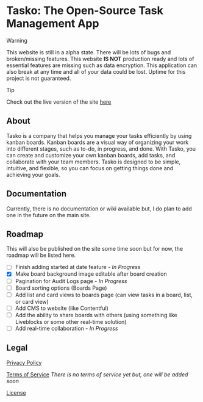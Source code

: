 # Tasko: The Open-Source Task Management App

> [!WARNING]
> This website is still in a alpha state. There will be lots of bugs and broken/missing features. This website **IS NOT** production ready and lots of essential features are missing such as data encryption. This application can also break at any time and all of your data could be lost. Uptime for this project is not guaranteed.

> [!TIP]
> Check out the live version of the site [here](https://tasko-omega.vercel.app/)

## About

Tasko is a company that helps you manage your tasks efficiently by using kanban boards. Kanban boards are a visual way of organizing your work into different stages, such as to-do, in progress, and done. With Tasko, you can create and customize your own kanban boards, add tasks, and collaborate with your team members. Tasko is designed to be simple, intuitive, and flexible, so you can focus on getting things done and achieving your goals.

## Documentation

Currently, there is no documentation or wiki available but, I do plan to add one in the future on the main site.

## Roadmap

This will also be published on the site some time soon but for now, the roadmap will be listed here.

- [ ] Finish adding started at date feature - _In Progress_
- [x] Make board background image editable after board creation
- [ ] Pagination for Audit Logs page - _In Progress_
- [ ] Board sorting options (Boards Page)
- [ ] Add list and card views to boards page (can view tasks in a board, list, or card view)
- [ ] Add CMS to website (like Contentful)
- [ ] Add the ability to share boards with others (using something like Liveblocks or some other real-time solution)
- [ ] Add real-time collaboration - _In Progress_

## Legal

[Privacy Policy](https://tasko-omega.vercel.app/privacy-policy)

[Terms of Service](https://tasko-omega.vercel.app/terms-of-service) _There is no terms of service yet but, one will be added soon_

[License](https://github.com/ahmadk953/tasko/blob/main/LICENCE)
